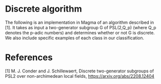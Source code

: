 # Discrete algorithm

The following is an implementation in Magma of an algorithm described in [1]. It takes as input a two-generator subgroup G of PSL(2,Q_p) (where Q_p denotes the p-adic numbers) and determines whether or not G is discrete. We also include specific examples of each class in our classification.

# References

[1] M. J. Conder and J. Schillewaert, Discrete two-generator subgroups of PSL2 over non-archimedean local fields, https://arxiv.org/abs/2208.12404
